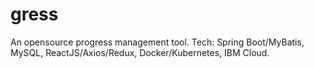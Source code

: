 # gress
An opensource progress management tool.
Tech: Spring Boot/MyBatis, MySQL, ReactJS/Axios/Redux, Docker/Kubernetes, IBM Cloud.
